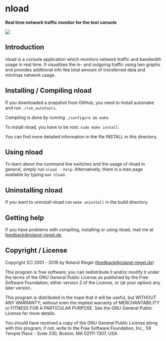 # nload
**Real time network traffic monitor for the text console**

![](http://www.roland-riegel.de/nload/screenshots/shot1.png)

## Introduction

nload is a console application which monitors network traffic and bandwidth
usage in real time. It visualizes the in- and outgoing traffic using two
graphs and provides additional info like total amount of transferred data and
min/max network usage.

## Installing / Compiling nload

If you downloaded a snapshot from GitHub, you need to install automake and run `./run_autotools`.

Compiling is done by running `./configure && make`.

To install nload, you have to be root: `sudo make install`.

You can find more detailed information in the file INSTALL in this directory.

## Using nload

To learn about the command line switches and the usage of nload in general,
simply run `nload --help`. Alternatively, there is a man page available by
typing `man nload`.

## Uninstalling nload

If you want to uninstall nload run `make uninstall` in the build directory.

## Getting help

If you have problems with compiling, installing or using nload, mail me
at <feedback@roland-riegel.de>.

## Copyright / License

Copyright (C) 2001 - 2018 by Roland Riegel (<feedback@roland-riegel.de>)

This program is free software; you can redistribute it and/or modify
it under the terms of the GNU General Public License as published by
the Free Software Foundation; either version 2 of the License, or
(at your option) any later version.

This program is distributed in the hope that it will be useful,
but WITHOUT ANY WARRANTY; without even the implied warranty of
MERCHANTABILITY or FITNESS FOR A PARTICULAR PURPOSE.  See the
GNU General Public License for more details.

You should have received a copy of the GNU General Public License
along with this program; if not, write to the Free Software
Foundation, Inc., 59 Temple Place - Suite 330, Boston, MA 02111-1307, USA.
